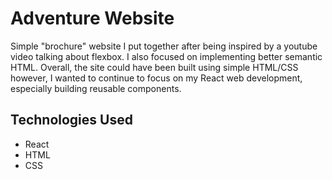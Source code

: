 # Adventure Website
Simple "brochure" website I put together after being inspired by a youtube video talking about flexbox.
I also focused on implementing better semantic HTML.
Overall, the site could have been built using simple HTML/CSS however, I wanted to continue to focus on my React web development, especially building reusable components.

## Technologies Used
* React
* HTML
* CSS



